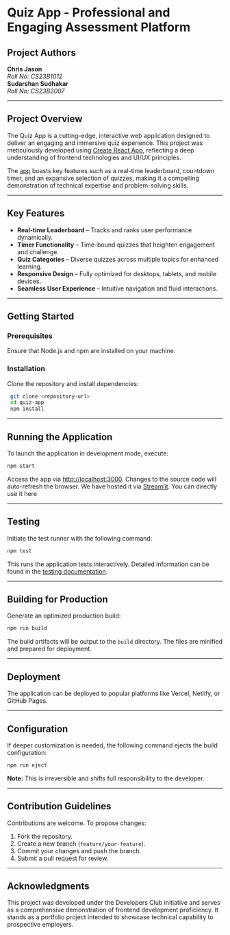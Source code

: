 # Quiz App - Professional and Engaging Assessment Platform

## Project Authors
**Chris Jason**  
*Roll No: CS23B1012*  
**Sudarshan Sudhakar**  
*Roll No: CS23B2007*  

---

## Project Overview
The Quiz App is a cutting-edge, interactive web application designed to deliver an engaging and immersive quiz experience. This project was meticulously developed using [Create React App](https://github.com/facebook/create-react-app), reflecting a deep understanding of frontend technologies and UI/UX principles. 

The [app](cj-sudy-quizapp.netlify.app) boasts key features such as a real-time leaderboard, countdown timer, and an expansive selection of quizzes, making it a compelling demonstration of technical expertise and problem-solving skills. 

---

## Key Features
- **Real-time Leaderboard** – Tracks and ranks user performance dynamically.  
- **Timer Functionality** – Time-bound quizzes that heighten engagement and challenge.  
- **Quiz Categories** – Diverse quizzes across multiple topics for enhanced learning.  
- **Responsive Design** – Fully optimized for desktops, tablets, and mobile devices.  
- **Seamless User Experience** – Intuitive navigation and fluid interactions.

---

## Getting Started

### Prerequisites
Ensure that Node.js and npm are installed on your machine.

### Installation
Clone the repository and install dependencies:
```bash
 git clone <repository-url>
 cd quiz-app
 npm install
```

---

## Running the Application
To launch the application in development mode, execute:
```bash
npm start
```
Access the app via [http://localhost:3000](http://localhost:3000). Changes to the source code will auto-refresh the browser.
We have hosted it via [Streamlit](cj-sudy-quizapp.netlify.app). You can directly use it here

---

## Testing
Initiate the test runner with the following command:
```bash
npm test
```
This runs the application tests interactively. Detailed information can be found in the [testing documentation](https://facebook.github.io/create-react-app/docs/running-tests).

---

## Building for Production
Generate an optimized production build:
```bash
npm run build
```
The build artifacts will be output to the `build` directory. The files are minified and prepared for deployment.

---

## Deployment
The application can be deployed to popular platforms like Vercel, Netlify, or GitHub Pages.

---

## Configuration
If deeper customization is needed, the following command ejects the build configuration:
```bash
npm run eject
```
**Note:** This is irreversible and shifts full responsibility to the developer.

---

## Contribution Guidelines
Contributions are welcome. To propose changes:
1. Fork the repository.
2. Create a new branch (`feature/your-feature`).
3. Commit your changes and push the branch.
4. Submit a pull request for review.

---

## Acknowledgments
This project was developed under the Developers Club initiative and serves as a comprehensive demonstration of frontend development proficiency. It stands as a portfolio project intended to showcase technical capability to prospective employers.

